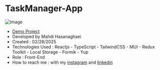 # TaskManager-App
![Image](https://github.com/user-attachments/assets/09ed7389-c37c-41b7-a5b8-7fbaf0c0e7dc)
- [Demo Project](https://taskmanager-redux.vercel.app/)
- Developed by Mahdi Hasanaghaei
- Created : 02/28/2025
- Technologies Used : Reactjs - TypeScript - TailwindCSS - MUI - Redux Toolkit - Local Storage - Formik - Yup
- Role : Front-End
- How to reach me : with my 
[instagram](https://www.instagram.com/mahdihasanaghaei.web/) and 
[linkedin](https://www.linkedin.com/in/mahdi-hasanaghaei/)

